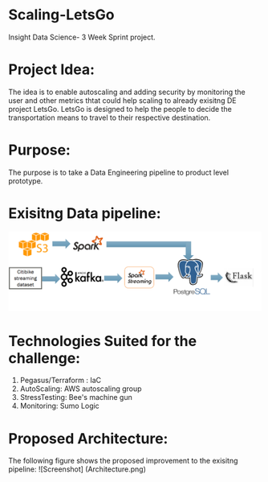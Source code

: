 # Scaling-LetsGo

Insight Data Science- 3 Week Sprint project.
# Project Idea:

The idea is to enable autoscaling and adding security by monitoring the user and other metrics thtat could help scaling to already exisitng DE project LetsGo.
LetsGo is designed to help the people to decide the transportation means to travel to their respective destination.
# Purpose:

The purpose is to take a Data Engineering pipeline to product level prototype.
# Exisitng Data pipeline:

![alt text](https://raw.githubusercontent.com/Aditi1692/LetsGo/master/architecture.png)
# Technologies Suited for the challenge:

1. Pegasus/Terraform : IaC
2. AutoScaling: AWS autoscaling group
3. StressTesting: Bee's machine gun
4. Monitoring: Sumo Logic

# Proposed Architecture:

The following figure shows the proposed improvement to the exisitng pipeline:
![Screenshot] (Architecture.png)
